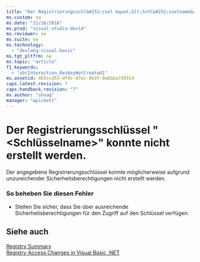 ```yaml
---
title: "Der Registrierungsschl&#252;ssel &quot;&lt;Schl&#252;sselname&gt;&quot; konnte nicht erstellt werden."
ms.custom: na
ms.date: "11/16/2016"
ms.prod: "visual-studio-dev14"
ms.reviewer: na
ms.suite: na
ms.technology: 
  - "devlang-visual-basic"
ms.tgt_pltfrm: na
ms.topic: "article"
f1_keywords: 
  - "vbrInteraction_ResKeyNotCreated1"
ms.assetid: 465ccd53-dfdc-47ec-8b3f-9a65ba739314
caps.latest.revision: 7
caps.handback.revision: "7"
ms.author: "shoag"
manager: "wpickett"
---
```

# Der Registrierungsschl&#252;ssel &quot;&lt;Schl&#252;sselname&gt;&quot; konnte nicht erstellt werden.
Der angegebene Registrierungsschlüssel konnte möglicherweise aufgrund unzureichender Sicherheitsberechtigungen nicht erstellt werden.  
  
### So beheben Sie diesen Fehler  
  
-   Stellen Sie sicher, dass Sie über ausreichende Sicherheitsberechtigungen für den Zugriff auf den Schlüssel verfügen.  
  
## Siehe auch  
 [Registry Summary](../Topic/Registry%20Summary%20\(Visual%20Basic\).md)   
 [Registry Access Changes in Visual Basic .NET](assetId:///b58f7687-f4db-448a-a865-07f62fd16fb2)